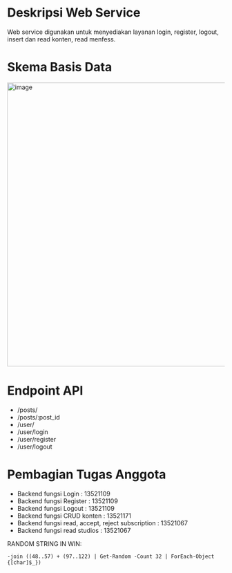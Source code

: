 

# Deskripsi Web Service
Web service digunakan untuk menyediakan layanan login, register, logout, insert dan read konten, read menfess.

# Skema Basis Data
<img width="657" alt="image" src="https://github.com/IF3110-2023-02-17/moi-rest-service/assets/73476678/6164424c-70df-45fd-a4fb-9780f2fefd29">

# Endpoint API
- /posts/
- /posts/:post_id
- /user/
- /user/login
- /user/register
- /user/logout

# Pembagian Tugas Anggota
- Backend fungsi Login : 13521109
- Backend fungsi Register : 13521109
- Backend fungsi Logout : 13521109
- Backend fungsi CRUD konten : 13521171
- Backend fungsi read, accept, reject subscription : 13521067
- Backend fungsi read studios : 13521067

RANDOM STRING IN WIN:

    -join ((48..57) + (97..122) | Get-Random -Count 32 | ForEach-Object {[char]$_})
